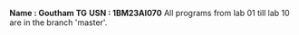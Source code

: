 **Name : Goutham TG**
**USN : 1BM23AI070**
All programs from lab 01 till lab 10 are in the branch 'master'.
